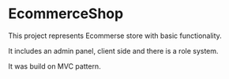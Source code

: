 # EcommerceShop

This project represents Ecommerse store with basic functionality. 

It includes an admin panel, client side and there is a role system. 

It was build on MVC pattern. 
